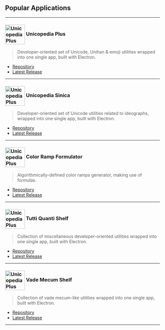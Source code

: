 ## Popular Applications

----

### <img src="https://github.com/tonton-pixel/unicopedia-plus/blob/master/icons/icon-256.png" width="64px" align="center" alt="Unicopedia Plus icon"> Unicopedia Plus

> Developer-oriented set of Unicode, Unihan & emoji utilities wrapped into one single app, built with Electron.

- [Repository](https://github.com/tonton-pixel/unicopedia-plus)
- [Latest Release](https://github.com/tonton-pixel/unicopedia-plus/releases/latest)

----

### <img src="https://github.com/tonton-pixel/unicopedia-sinica/blob/master/icons/icon-256.png" width="64px" align="center" alt="Unicopedia Plus icon"> Unicopedia Sinica

> Developer-oriented set of Unicode utilities related to ideographs, wrapped into one single app, built with Electron.

- [Repository](https://github.com/tonton-pixel/unicopedia-sinica)
- [Latest Release](https://github.com/tonton-pixel/unicopedia-sinica/releases/latest)

----

### <img src="https://github.com/tonton-pixel/color-ramp-formulator/blob/master/icons/icon-256.png" width="64px" align="center" alt="Unicopedia Plus icon"> Color Ramp Formulator

> Algorithmically-defined color ramps generator, making use of formulas.

- [Repository](https://github.com/tonton-pixel/color-ramp-formulator)
- [Latest Release](https://github.com/tonton-pixel/color-ramp-formulator/releases/latest)

----

### <img src="https://github.com/tonton-pixel/tutti-quanti-shelf/blob/master/icons/icon-256.png" width="64px" align="center" alt="Unicopedia Plus icon"> Tutti Quanti Shelf

> Collection of miscellaneous developer-oriented utilities wrapped into one single app, built with Electron.

- [Repository](https://github.com/tonton-pixel/tutti-quanti-shelf)
- [Latest Release](https://github.com/tonton-pixel/tutti-quanti-shelf/releases/latest)

----

### <img src="https://github.com/tonton-pixel/vade-mecum-shelf/blob/master/icons/icon-256.png" width="64px" align="center" alt="Unicopedia Plus icon"> Vade Mecum Shelf

> Collection of vade mecum-like utilities wrapped into one single app, built with Electron.

- [Repository](https://github.com/tonton-pixel/vade-mecum-shelf)
- [Latest Release](https://github.com/tonton-pixel/vade-mecum-shelf/releases/latest)

----

